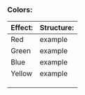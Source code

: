 ### Colors:

| Effect: | Structure:               |
| ------- | ------------------------ |
| Red     | <red>example</red>       |
| Green   | <green>example</green>   |
| Blue    | <blue>example</blue>     |
| Yellow  | <yellow>example</yellow> |
|         |                          |
|         |                          |
|         |                          |
